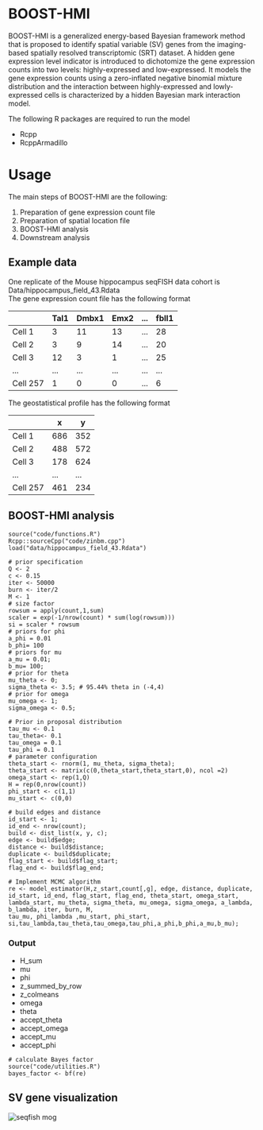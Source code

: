 # BOOST-HMI

BOOST-HMI is a generalized energy-based Bayesian framework method that is proposed to identify spatial variable (SV) genes from the imaging-based spatially resolved transcriptomic (SRT) dataset. A hidden gene expression level indicator is introduced to dichotomize the gene expression counts into two levels: highly-expressed and low-expressed. It models the gene expression counts using a zero-inflated negative binomial mixture distribution and the interaction between highly-expressed and lowly-expressed cells is characterized by a hidden Bayesian mark interaction model. 

The following R packages are required to run the model <br/>
+ Rcpp
+ RcppArmadillo

# Usage

The main steps of BOOST-HMI are the following:

1. Preparation of gene expression count file <br/>
2. Preparation of spatial location file <br/>
3. BOOST-HMI analysis <br/>
4. Downstream analysis <br/>

## Example data

One replicate of the Mouse hippocampus seqFISH data cohort is Data/hippocampus_field_43.Rdata <br/>
The gene expression count file has the following format

|  |Tal1|Dmbx1|Emx2|...|fbll1|
|-----|-----|-----|-----|-----|-----|
|Cell 1| 3|11|13|...|28|
|Cell 2|3|9|14|...|20|
|Cell 3|12|3|1|...|25|
|...|...|...|...|...|...|
|Cell 257|1|0|0|...|6|

The geostatistical profile has the following format

|  |x|y|
|-----|-----|-----|
|Cell 1| 686|352|
|Cell 2|488|572|
|Cell 3|178|624|
|...|...|...|
|Cell 257|461|234|

## BOOST-HMI analysis

```{r}
source("code/functions.R")
Rcpp::sourceCpp("code/zinbm.cpp")
load("data/hippocampus_field_43.Rdata")

# prior specification
Q <- 2
c <- 0.15
iter <- 50000
burn <- iter/2
M <- 1
# size factor
rowsum = apply(count,1,sum)
scaler = exp(-1/nrow(count) * sum(log(rowsum)))
si = scaler * rowsum
# priors for phi
a_phi = 0.01
b_phi= 100
# priors for mu
a_mu = 0.01; 
b_mu= 100;
# prior for theta
mu_theta <- 0;
sigma_theta <- 3.5; # 95.44% theta in (-4,4)
# prior for omega
mu_omega <- 1;
sigma_omega <- 0.5;

# Prior in proposal distribution
tau_mu <- 0.1 
tau_theta<- 0.1
tau_omega = 0.1
tau_phi = 0.1   
# parameter configuration
theta_start <- rnorm(1, mu_theta, sigma_theta); 
theta_start <- matrix(c(0,theta_start,theta_start,0), ncol =2)
omega_start <- rep(1,Q)
H = rep(0,nrow(count))
phi_start <- c(1,1)
mu_start <- c(0,0)

# build edges and distance
id_start <- 1;
id_end <- nrow(count);
build <- dist_list(x, y, c);
edge <- build$edge;
distance <- build$distance;
duplicate <- build$duplicate;
flag_start <- build$flag_start;
flag_end <- build$flag_end;

# Implement MCMC algorithm
re <- model_estimator(H,z_start,count[,g], edge, distance, duplicate, id_start, id_end, flag_start, flag_end, theta_start, omega_start, 
lambda_start, mu_theta, sigma_theta, mu_omega, sigma_omega, a_lambda, b_lambda, iter, burn, M, 
tau_mu, phi_lambda ,mu_start, phi_start, si,tau_lambda,tau_theta,tau_omega,tau_phi,a_phi,b_phi,a_mu,b_mu);
```
### Output 
+ H_sum
+ mu
+ phi
+ z_summed_by_row
+ z_colmeans
+ omega
+ theta
+ accept_theta
+ accept_omega
+ accept_mu
+ accept_phi

```{r}
# calculate Bayes factor
source("code/utilities.R")
bayes_factor <- bf(re)
```

## SV gene visualization

![seqfish mog](https://github.com/libedeutch/BOOST-HMI/assets/25946341/8cae3bb7-91a4-48ad-beeb-eecee10b2155)








  

